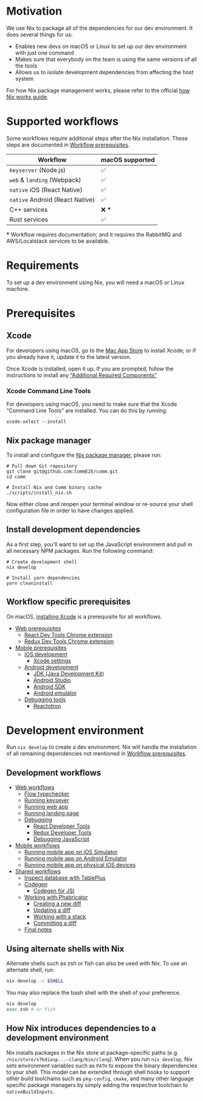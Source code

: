 # Motivation

We use Nix to package all of the dependencies for our dev environment. It does several things for us:

- Enables new devs on macOS or Linux to set up our dev environment with just one command
- Makes sure that everybody on the team is using the same versions of all the tools
- Allows us to isolate development dependencies from affecting the host system

For how Nix package management works, please refer to the official [how Nix works guide](https://nixos.org/guides/how-nix-works.html).

# Supported workflows

Some workflows require additional steps after the Nix installation. These steps are documented in [Workflow prerequisites](#workflow-prerequisites).

| Workflow                        | macOS supported |
| ------------------------------- | --------------- |
| `keyserver` (Node.js)           | ✅              |
| `web` & `landing` (Webpack)     | ✅              |
| `native` iOS (React Native)     | ✅              |
| `native` Android (React Native) | ✅              |
| C++ services                    | ❌ **\***       |
| Rust services                   | ✅              |

**\*** Workflow requires documentation; and it requires the RabbitMQ and AWS/Localstack services to be available.

# Requirements

To set up a dev environment using Nix, you will need a macOS or Linux machine.

# Prerequisites

## Xcode

For developers using macOS, go to the [Mac App Store](https://apps.apple.com/us/app/xcode/id497799835) to install Xcode; or if you already have it, update it to the latest version.

Once Xcode is installed, open it up. If you are prompted, follow the instructions to install any [“Additional Required Components”](./nix_mobile_setup.md#xcode-settings)

### Xcode Command Line Tools

For developers using macOS, you need to make sure that the Xcode “Command Line Tools” are installed. You can do this by running:

```
xcode-select --install
```

## Nix package manager

To install and configure the [Nix package manager](https://nixos.org), please run:

```
# Pull down Git repository
git clone git@github.com:CommE2E/comm.git
cd comm

# Install Nix and Comm binary cache
./scripts/install_nix.sh
```

Now either close and reopen your terminal window or re-source your shell configuration file in order to have changes applied.

## Install development dependencies

As a first step, you’ll want to set up the JavaScript environment and pull in all necessary NPM packages. Run the following command:

```
# Create development shell
nix develop

# Install yarn dependencies
yarn cleaninstall
```

## Workflow specific prerequisites

On macOS, [installing Xcode](./nix_mobile_setup.md#xcode) is a prerequisite for all workflows.

- [Web prerequisites](./nix_web_setup.md#nix-web-requisities)
  - [React Dev Tools Chrome extension](./nix_web_setup.md#react-dev-tools-chrome-extension)
  - [Redux Dev Tools Chrome extension](./nix_web_setup.md#redux-dev-tools-chrome-extension)
- [Mobile prerequisites](./nix_mobile_setup.md#nix-mobile-prerequisites)
  - [iOS development](./nix_mobile_setup.md#ios-development)
    - [Xcode settings](./nix_mobile_setup.md#xcode-settings)
  - [Android development](./nix_mobile_setup.md#android-development)
    - [JDK (Java Development Kit)](./nix_mobile_setup.md#jdk)
    - [Android Studio](./nix_mobile_setup.md#android-studio)
    - [Android SDK](./nix_mobile_setup.md#android-sdk)
    - [Android emulator](./nix_mobile_setup.md#android-emulator)
  - [Debugging tools](./nix_mobile_setup.md#debugging-tools)
    - [Reactotron](./nix_mobile_setup.md#reactotron)

# Development environment

Run `nix develop` to create a dev environment. Nix will handle the installation of all remaining dependencies not mentioned in [Workflow prerequisites](#workflow-prerequisites).

## Development workflows

- [Web workflows](./nix_web_workflows.md#development)
  - [Flow typechecker](./nix_web_workflows.md#flow-typechecker)
  - [Running keysever](./nix_web_workflows.md#running-keyserver)
  - [Running web app](./nix_web_workflows.md#running-web-app)
  - [Running landing page](./nix_web_workflows.md#running-landing-page)
  - [Debugging](./nix_web_workflows.md#debugging)
    - [React Developer Tools](./nix_web_workflows.md#react-developer-tools)
    - [Redux Developer Tools](./nix_web_workflows.md#redux-developer-tools)
    - [Debugging JavaScript](./nix_web_workflows.md#debugging-javascript)
- [Mobile workflows](./nix_mobile_workflows.md#mobile-workflows)
  - [Running mobile app on iOS Simulator](./nix_mobile_workflows.md#running-mobile-app-on-ios-simulator)
  - [Running mobile app on Android Emulator](./nix_mobile_workflows.md#running-mobile-app-on-android-emulator)
  - [Running mobile app on physical iOS devices](./nix_mobile_workflows.md#running-mobile-app-on-physical-ios-devices)
- [Shared workflows](./nix_shared_workflows.md#shared-workflows)
  - [Inspect database with TablePlus](./nix_shared_workflows.md#inspect-database-with-tableplus)
  - [Codegen](./nix_shared_workflows.md#codegen)
    - [Codegen for JSI](./nix_shared_workflows.md#codegen-for-jsi)
  - [Working with Phabricator](./nix_shared_workflows.md#working-with-phabricator)
    - [Creating a new diff](./nix_shared_workflows.md#creating-a-new-diff)
    - [Updating a diff](./nix_shared_workflows.md#updating-a-diff)
    - [Working with a stack](./nix_shared_workflows.md#working-with-a-stack)
    - [Committing a diff](./nix_shared_workflows.md#committing-a-diff)
  - [Final notes](./nix_shared_workflows.md#final-notes)

## Using alternate shells with Nix

Alternate shells such as zsh or fish can also be used with Nix. To use an alternate shell, run:

```sh
nix develop -c $SHELL
```

You may also replace the bash shell with the shell of your preference.

```sh
nix develop
exec zsh # or fish
```

## How Nix introduces dependencies to a development environment

Nix installs packages in the Nix store at package-specific paths (e.g. `/nix/store/x7kdiasp...-clang/bin/clang`). When you run `nix develop`, Nix sets environment variables such as `PATH` to expose the binary dependencies to your shell. This model can be extended through shell hooks to support other build toolchains such as `pkg-config`, `cmake`, and many other language specific package managers by simply adding the respective toolchain to `nativeBuildInputs`.

